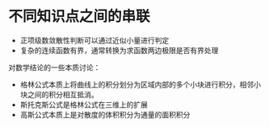 # 不同知识点之间的串联

- 正项级数敛散性判断可以通过近似小量进行判定
- 复杂的连续函数有界，通常转换为求函数两边极限是否有界处理

对数学结论的一些本质讨论：

- 格林公式本质上将曲线上的积分划分为区域内部的多个小块进行积分，相邻小块之间的积分相互抵消。
- 斯托克斯公式是格林公式在三维上的扩展
- 高斯公式本质上是对散度的体积积分为通量的面积积分
